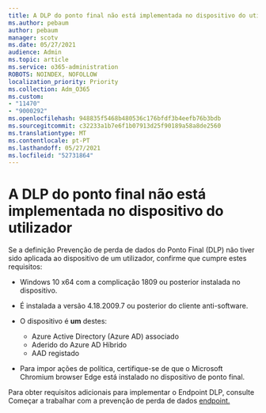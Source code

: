 ```yaml
---
title: A DLP do ponto final não está implementada no dispositivo do utilizador
ms.author: pebaum
author: pebaum
manager: scotv
ms.date: 05/27/2021
audience: Admin
ms.topic: article
ms.service: o365-administration
ROBOTS: NOINDEX, NOFOLLOW
localization_priority: Priority
ms.collection: Adm_O365
ms.custom:
- "11470"
- "9000292"
ms.openlocfilehash: 948835f5468b480536c176bfdf3b4eefb76b3bdb
ms.sourcegitcommit: c32233a1b7e6f1b07913d25f90189a58a8de2560
ms.translationtype: MT
ms.contentlocale: pt-PT
ms.lasthandoff: 05/27/2021
ms.locfileid: "52731864"
---
```

# <a name="endpoint-dlp-not-deployed-to-users-device"></a>A DLP do ponto final não está implementada no dispositivo do utilizador

Se a definição Prevenção de perda de dados do Ponto Final (DLP) não tiver sido aplicada ao dispositivo de um utilizador, confirme que cumpre estes requisitos:

- Windows 10 x64 com a complicação 1809 ou posterior instalada no dispositivo.
- É instalada a versão 4.18.2009.7 ou posterior do cliente anti-software.
- O dispositivo é **um** destes:
    
    - Azure Active Directory (Azure AD) associado
    - Aderido do Azure AD Híbrido
    - AAD registado

- Para impor ações de política, certifique-se de que o Microsoft Chromium browser Edge está instalado no dispositivo de ponto final.

Para obter requisitos adicionais para implementar o Endpoint DLP, consulte Começar a trabalhar com a prevenção de perda de dados [endpoint.](/microsoft-365/compliance/endpoint-dlp-getting-started#prepare-your-endpoints)